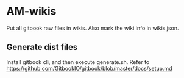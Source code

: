 # AM-wikis

Put all gitbook raw files in wikis. Also mark the wiki info in wikis.json.

## Generate dist files

Install gitbook cli, and then execute generate.sh. Refer to https://github.com/GitbookIO/gitbook/blob/master/docs/setup.md
